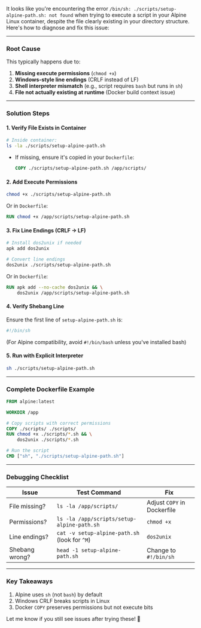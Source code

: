 It looks like you're encountering the error `/bin/sh: ./scripts/setup-alpine-path.sh: not found` when trying to execute a script in your Alpine Linux container, despite the file clearly existing in your directory structure. Here's how to diagnose and fix this issue:

---

### **Root Cause**
This typically happens due to:
1. **Missing execute permissions** (`chmod +x`)
2. **Windows-style line endings** (CRLF instead of LF)
3. **Shell interpreter mismatch** (e.g., script requires `bash` but runs in `sh`)
4. **File not actually existing at runtime** (Docker build context issue)

---

### **Solution Steps**

#### **1. Verify File Exists in Container**
```bash
# Inside container:
ls -la ./scripts/setup-alpine-path.sh
```
- If missing, ensure it's copied in your `Dockerfile`:
  ```dockerfile
  COPY ./scripts/setup-alpine-path.sh /app/scripts/
  ```

#### **2. Add Execute Permissions**
```bash
chmod +x ./scripts/setup-alpine-path.sh
```
Or in `Dockerfile`:
```dockerfile
RUN chmod +x /app/scripts/setup-alpine-path.sh
```

#### **3. Fix Line Endings (CRLF → LF)**
```bash
# Install dos2unix if needed
apk add dos2unix

# Convert line endings
dos2unix ./scripts/setup-alpine-path.sh
```
Or in `Dockerfile`:
```dockerfile
RUN apk add --no-cache dos2unix && \
    dos2unix /app/scripts/setup-alpine-path.sh
```

#### **4. Verify Shebang Line**
Ensure the first line of `setup-alpine-path.sh` is:
```bash
#!/bin/sh
```
(For Alpine compatibility, avoid `#!/bin/bash` unless you've installed bash)

#### **5. Run with Explicit Interpreter**
```bash
sh ./scripts/setup-alpine-path.sh
```

---

### **Complete Dockerfile Example**
```dockerfile
FROM alpine:latest

WORKDIR /app

# Copy scripts with correct permissions
COPY ./scripts/ ./scripts/
RUN chmod +x ./scripts/*.sh && \
    dos2unix ./scripts/*.sh

# Run the script
CMD ["sh", "./scripts/setup-alpine-path.sh"]
```

---

### **Debugging Checklist**
| Issue | Test Command | Fix |
|-------|-------------|-----|
| File missing? | `ls -la /app/scripts/` | Adjust `COPY` in Dockerfile |
| Permissions? | `ls -la /app/scripts/setup-alpine-path.sh` | `chmod +x` |
| Line endings? | `cat -v setup-alpine-path.sh` (look for `^M`) | `dos2unix` |
| Shebang wrong? | `head -1 setup-alpine-path.sh` | Change to `#!/bin/sh` |

---

### **Key Takeaways**
1. Alpine uses `sh` (not `bash`) by default
2. Windows CRLF breaks scripts in Linux
3. Docker `COPY` preserves permissions but not execute bits

Let me know if you still see issues after trying these! 🐳
